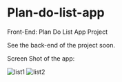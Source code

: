 # Plan-do-list-app
Front-End: Plan Do List App Project

See the back-end of the project soon.

Screen Shot of the app: 

![list1](https://user-images.githubusercontent.com/75496879/103721392-897b0c80-4f9b-11eb-815a-dde797a018e9.PNG)
![list2](https://user-images.githubusercontent.com/75496879/103721422-9b5caf80-4f9b-11eb-9ba8-97076a89dda1.PNG)
